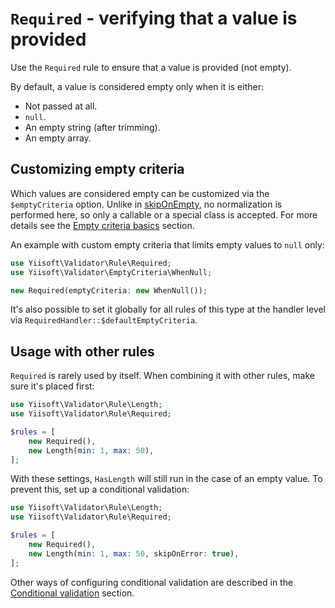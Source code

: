 # `Required` - verifying that a value is provided

Use the `Required` rule to ensure that a value is provided (not empty).

By default, a value is considered empty only when it is either:

- Not passed at all.
- `null`.
- An empty string (after trimming).
- An empty array.

## Customizing empty criteria

Which values are considered empty can be customized via the `$emptyCriteria` option. Unlike in [skipOnEmpty],
no normalization is performed here, so only a callable or a special class is accepted. For more details see
the [Empty criteria basics] section.

An example with custom empty criteria that limits empty values to `null` only:

```php
use Yiisoft\Validator\Rule\Required;
use Yiisoft\Validator\EmptyCriteria\WhenNull;

new Required(emptyCriteria: new WhenNull());
```

It's also possible to set it globally for all rules of this type at the handler level via 
`RequiredHandler::$defaultEmptyCriteria`.

## Usage with other rules

`Required` is rarely used by itself. When combining it with other rules, make sure it's placed first:

```php
use Yiisoft\Validator\Rule\Length;
use Yiisoft\Validator\Rule\Required;

$rules = [
    new Required(),
    new Length(min: 1, max: 50),
];
```

With these settings, `HasLength` will still run in the case of an empty value. To prevent this, set up a conditional
validation:

```php
use Yiisoft\Validator\Rule\Length;
use Yiisoft\Validator\Rule\Required;

$rules = [
    new Required(),
    new Length(min: 1, max: 50, skipOnError: true),
];
```

Other ways of configuring conditional validation are described in the [Conditional validation] section.

[skipOnEmpty]: conditional-validation.md#skiponempty---skipping-a-rule-if-the-validated-value-is-empty
[Empty criteria basics]: conditional-validation.md#empty-criteria-basics
[Conditional validation]: conditional-validation.md
